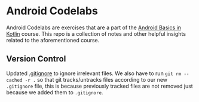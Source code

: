 # Android Codelabs
Android Codelabs are exercises that are a part of the [Android Basics in Kotlin](https://developer.android.com/courses/android-basics-kotlin/course?authuser=1) course. This repo is a collection of notes and other helpful insights related to the aforementioned course. 

## Version Control
Updated [.gitignore](https://github.com/github/gitignore/blob/master/Android.gitignore) to ignore irrelevant files. We also have to run `git rm --cached -r .` so that git tracks/untracks files according to our new `.gitignore` file, this is because previously tracked files are not removed just because we added them to `.gitignore`. 

